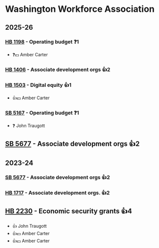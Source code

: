 # Washington Workforce Association
## 2025-26

### [HB 1198](/bill/2025-26/hb/1198/) - Operating budget   ❓1
* ❓💵 Amber Carter

### [HB 1406](/bill/2025-26/hb/1406/) - Associate development orgs 👍2  

### [HB 1503](/bill/2025-26/hb/1503/) - Digital equity 👍1  
* 👍💵 Amber Carter

### [SB 5167](/bill/2025-26/sb/5167/) - Operating budget   ❓1
* ❓ John Traugott

## [SB 5677](/bill/2025-26/sb/5677/) - Associate development orgs 👍2  

## 2023-24

### [SB 5677](/bill/2023-24/sb/5677/) - Associate development orgs 👍2  

### [HB 1717](/bill/2023-24/hb/1717/) - Associate development orgs. 👍2  

## [HB 2230](/bill/2023-24/hb/2230/) - Economic security grants 👍4  
* 👍 John Traugott
* 👍💵 Amber Carter
* 👍💵 Amber Carter
